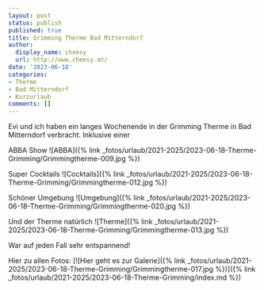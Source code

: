 ```yaml
---
layout: post
status: publish
published: true
title: Grimming Therme Bad Mitterndorf
author:
  display_name: cheesy
  url: http://www.cheesy.at/
date: '2023-06-18'
categories:
- Therme
- Bad Mitterndorf
- Kurzurlaub
comments: []
---
```

Evi und ich haben ein langes Wochenende in der Grimming Therme in Bad Mitterndorf verbracht. Inklusive einer

ABBA Show
![ABBA]({% link _fotos/urlaub/2021-2025/2023-06-18-Therme-Grimming/Grimmingtherme-009.jpg %})

Super Cocktails
![Cocktails]({% link _fotos/urlaub/2021-2025/2023-06-18-Therme-Grimming/Grimmingtherme-012.jpg %})

Schöner Umgebung
![Umgebung]({% link _fotos/urlaub/2021-2025/2023-06-18-Therme-Grimming/Grimmingtherme-020.jpg %})

Und der Therme natürlich
![Therme]({% link _fotos/urlaub/2021-2025/2023-06-18-Therme-Grimming/Grimmingtherme-013.jpg %})

War auf jeden Fall sehr entspannend!


Hier zu allen Fotos:
[![Hier geht es zur Galerie]({% link _fotos/urlaub/2021-2025/2023-06-18-Therme-Grimming/Grimmingtherme-017.jpg %})]({% link _fotos/urlaub/2021-2025/2023-06-18-Therme-Grimming/index.md %})